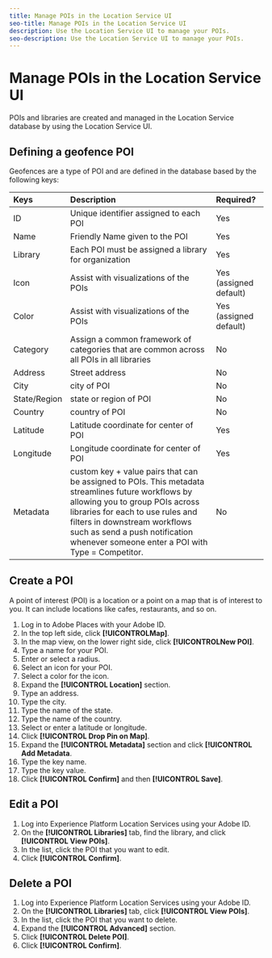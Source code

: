 ```yaml
---
title: Manage POIs in the Location Service UI
seo-title: Manage POIs in the Location Service UI
description: Use the Location Service UI to manage your POIs.
seo-description: Use the Location Service UI to manage your POIs.
---
```


# Manage POIs in the Location Service UI

POIs and libraries are created and managed in the Location Service database by using the Location Service UI.

## Defining a geofence POI

Geofences are a type of POI and are defined in the database based by the following keys:

| Keys | Description | Required? |
| :--- | :--- | :--- |
| ID | Unique identifier assigned to each POI | Yes |
| Name | Friendly Name given to the POI | Yes |
| Library | Each POI must be assigned a library for organization | Yes |
| Icon | Assist with visualizations of the POIs | Yes \(assigned default\) |
| Color | Assist with visualizations of the POIs | Yes \(assigned default\) |
| Category | Assign a common framework of categories that are common across all POIs in all libraries | No |
| Address | Street address | No |
| City | city of POI | No |
| State/Region | state or region of POI | No |
| Country | country of POI | No |
| Latitude | Latitude coordinate for center of POI | Yes |
| Longitude | Longitude coordinate for center of POI | Yes |
| Metadata | custom key + value pairs that can be assigned to POIs. This metadata streamlines future workflows by allowing you to group POIs across libraries for each to use rules and filters in downstream workflows such as send a push notification whenever someone enter a POI with Type = Competitor. | No |

## Create a POI

A point of interest (POI) is a location or a point on a map that is of interest to you. It can include locations like cafes, restaurants, and so on. 

1. Log in to Adobe Places with your Adobe ID.
2. In the top left side, click **[!UICONTROLMap]**.
3. In the map view, on the lower right side, click **[!UICONTROLNew POI]**. 
4. Type a name for your POI.
5. Enter or select a radius. 
6. Select an icon for your POI.
7. Select a color for the icon.
8. Expand the **[!UICONTROL Location]** section.
9. Type an address.
10. Type the city.
11. Type the name of the state.
12. Type the name of the country.
13. Select or enter a latitude or longitude.
14. Click **[!UICONTROL Drop Pin on Map]**.
15. Expand the **[!UICONTROL Metadata]** section and click **[!UICONTROL Add Metadata**.
16. Type the key name.
17. Type the key value.
18. Click **[!UICONTROL Confirm]** and then **[!UICONTROL Save]**.

## Edit a POI

1. Log into Experience Platform Location Services using your Adobe ID.
2. On the **[!UICONTROL Libraries]** tab, find the library, and click **[!UICONTROL View POIs]**. 
3. In the list, click the POI that you want to edit.
4. Click **[!UICONTROL Confirm]**.

## Delete a POI

1. Log into Experience Platform Location Services using your Adobe ID.
2. On the **[!UICONTROL Libraries]** tab, click **[!UICONTROL View POIs]**. 
3. In the list, click the POI that you want to delete.
4. Expand the **[!UICONTROL Advanced]** section.
5. Click **[!UICONTROL Delete POI]**.
6. Click **[!UICONTROL Confirm]**.

